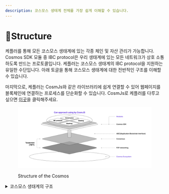 ```yaml
---
description: 코스모스 생태계 전체를 가장 쉽게 이해할 수 있습니다.
---
```


# Structure

케플러를 통해 모든 코스모스 생태계에 있는 각종 체인 및 자산 관리가 가능합니다. Cosmos SDK 모듈 중 IBC protocol은 우리 생태계에 있는 모든 네트워크가 상호 소통하도록 만드는 프로토콜입니다. 케플러는 코스모스 생태계의 IBC protocol을 지원하는 유일한 수단입니다. 아래 토글을 통해 코스모스 생태계에 대한 전반적인 구조를 이해할 수 있습니다.&#x20;

마지막으로, 케플러는 CosmJs와 같은 라이브러리에 쉽게 연결할 수 있어 웹페이지를 블록체인에 연결하는 프로세스를 단순화할 수 있습니다. CosmJs로 케플러를 다루고 싶으면 [이곳](tools-and-libraries/cosmjs.md)을 클릭해주세요.



<figure><img src=".gitbook/assets/Structure_keplr.jpg" alt=""><figcaption><p>Structure of the Cosmos</p></figcaption></figure>

<details>

<summary>코스모스 생태계의 구조</summary>

코스모스 생태계는 아래와 같은 세 가지 레이어로 구성되어 있습니다.

*   **P2P 네트워킹 레이어**

    네트워크 참여자 사이에서의 소통은 모든 블록체인 시스템에서 필수적인 요소입니다. 분산 원장 기술 기반의 시스템에 필요한 소통 방식은 매우 다양합니다. 무엇보다도 합의 레이어에 닿아야 하는 책임이 있는 노드는 결정을 내리기 위해 또 다른 노드와 소통해야 합니다. 유저들은 이러한 일련의 과정을 통해 거래를 보낼 수 있는 상태가 됩니다. 마지막으로 제 3자로 참여하는 어플리케이션 (예를 들어 스마트 컨트렉트, 지갑, 혹은 dApp)은 블록체인과 거래할 채널(경로)을 찾아야 하며, 이 P2P 네트워크 층이 이를 지원합니다. 결론적으로 네트워크 레이어는 모든 종류의 노드 간 소통 방식을 촉진시키고, 원활하게 할 의무가 있는 레이어입니다.

<!---->

*   **합의 레이어**

    블록체인은 검증과 거래의 주문에 대한 확실한 합의 과정에서 이뤄지는 분산 원장 기술을 채택하고 있습니다. 이러한 과정 동안에 네트워크 참여자들(채굴자, 검증인 etc.)는 제안하고, 검증하며 거래의 블록을 처리합니다. 이러한 노드는 자신 이외의 노드를 믿을 필요가 없습니다. 게다가 다른 노드에 대해 과업을 수행하는 알고리즘은 각각의 합의 모델에 따라 달라집니다. 이렇듯, 합의 레이어는 노드의 모든 합의 과정과 관련된 과업을 조절하는 모듈로써 역할을 수행합니다.

<!---->

*   **어플리케이션 레이어**

    블록체인은 분산원장 시스템을 정의할 때 사용하는 일반적인 용어입니다. 이러한 원리로, 각각의 블록체인은 탈중앙화된 어플리케이션을 만들기 위한 기반시설이 됩니다. 예를 들어, 비트코인은 탈중앙화 P2P 결제시스템입니다. 이더리움은 스마트 컨트렉트를 개발하기 위한 블록체인 입니다. 그러므로 각각의 네트워크 공간에서 정의된 프로젝트는 그것만의 비즈니스 논리를 가질 필요가 있습니다. 이것이 다른 프로젝트들을 사용하는 사례를 구분하는 가장 명확한 특징입니다. 어플리케이션 레이어는 각 프로젝트의 구성 로직들이 정의되고, 구현될 수 있는 ‘모듈’이라 할 수 있습니다.

P2P 네트워킹 레이어와 합의 레이어 층을 Tendermint core 라 부릅니다. 이들은 ABCI(Application BlockChain Interface)라는 프로토콜에 의해 애플리케이션 층에 연결됩니다. 물론 Tendermint Core은 블록체인에서의 개발시간을 몇 년에서 몇 주 단위로 단축하지만, 처음부터 ABCI-APP을 구축하는 것은 어렵습니다. 이것이 바로 Cosmos SDK가 존재하는 이유입니다.&#x20;

Cosmos SDK는 텐더민트 코어 위에 안전한 블록체인 에플리케이션 구축 과정을 간소화시키는 일반화된 프레임워크입니다. Cosmos SDK로 개발된 어플리케이션 구조는 프로토콜 연결을 위한 인터페이스 및 서버 상호 작용이 중요합니다. CosmJs(Typescript/Javascript) 라이브러리를 활용하면 개발자가 프론트엔드 사용자 인터페이스와 백엔드 서버 등의 분산 어플리케이션을 구현을 쉽도록 도와주며, 코스모스 생태계와 통합하는 데에 편리하게 사용될 수 있습니다.

</details>
